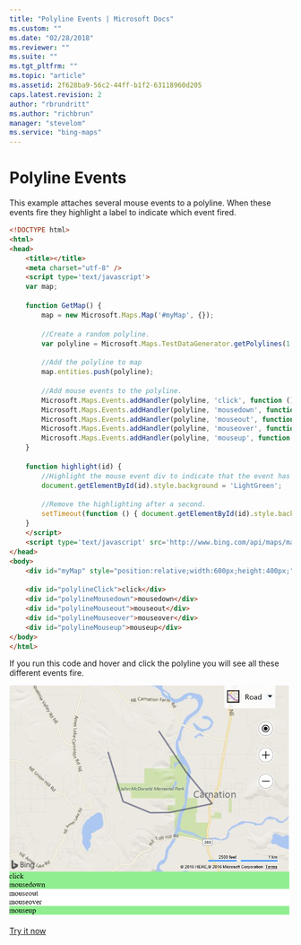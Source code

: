 ```yaml
---
title: "Polyline Events | Microsoft Docs"
ms.custom: ""
ms.date: "02/28/2018"
ms.reviewer: ""
ms.suite: ""
ms.tgt_pltfrm: ""
ms.topic: "article"
ms.assetid: 2f628ba9-56c2-44ff-b1f2-63118960d205
caps.latest.revision: 2
author: "rbrundritt"
ms.author: "richbrun"
manager: "stevelom"
ms.service: "bing-maps"
---
```


# Polyline Events

This example attaches several mouse events to a polyline. When these events fire they highlight a label to indicate which event fired. 

```html
<!DOCTYPE html>
<html>
<head>
    <title></title>
    <meta charset="utf-8" />
	<script type='text/javascript'>
    var map;

    function GetMap() {
        map = new Microsoft.Maps.Map('#myMap', {});

        //Create a random polyline.
        var polyline = Microsoft.Maps.TestDataGenerator.getPolylines(1, map.getBounds());

        //Add the polyline to map
        map.entities.push(polyline);

        //Add mouse events to the polyline.
        Microsoft.Maps.Events.addHandler(polyline, 'click', function () { highlight('polylineClick'); });
        Microsoft.Maps.Events.addHandler(polyline, 'mousedown', function () { highlight('polylineMousedown'); });
        Microsoft.Maps.Events.addHandler(polyline, 'mouseout', function () { highlight('polylineMouseout'); });
        Microsoft.Maps.Events.addHandler(polyline, 'mouseover', function () { highlight('polylineMouseover'); });
        Microsoft.Maps.Events.addHandler(polyline, 'mouseup', function () { highlight('polylineMouseup'); });
    }

    function highlight(id) {
        //Highlight the mouse event div to indicate that the event has fired.
        document.getElementById(id).style.background = 'LightGreen';

        //Remove the highlighting after a second.
        setTimeout(function () { document.getElementById(id).style.background = 'white'; }, 1000);
    }
    </script>
    <script type='text/javascript' src='http://www.bing.com/api/maps/mapcontrol?callback=GetMap&key=[YOUR_BING_MAPS_KEY]' async defer></script>
</head>
<body>
    <div id="myMap" style="position:relative;width:600px;height:400px;"></div>

    <div id="polylineClick">click</div>
    <div id="polylineMousedown">mousedown</div>
    <div id="polylineMouseout">mouseout</div>
    <div id="polylineMouseover">mouseover</div>
    <div id="polylineMouseup">mouseup</div>
</body>
</html>
```

If you run this code and hover and click the polyline you will see all these different events fire.

![BMV8_PolylineEvents](../../media/bmv8-polylineevents.png)

[Try it now](https://www.bing.com/api/maps/sdk/mapcontrol/isdk#polylineAllEvents+JS)